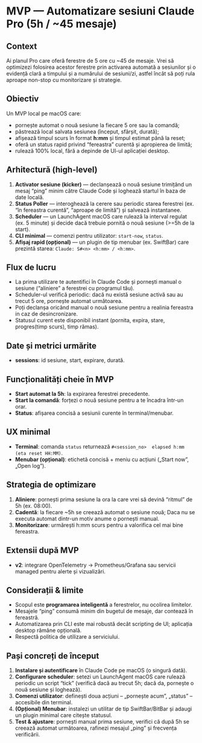 # MVP — Automatizare sesiuni Claude Pro (5h / ~45 mesaje)

## Context

Ai planul Pro care oferă ferestre de 5 ore cu ~45 de mesaje. Vrei să optimizezi folosirea acestor ferestre prin activarea automată a sesiunilor și o evidență clară a timpului și a numărului de sesiuni/zi, astfel încât să poți rula aproape non-stop cu monitorizare și strategie.

## Obiectiv

Un MVP local pe macOS care:

- pornește automat o nouă sesiune la fiecare 5 ore sau la comandă;
- păstrează local salvata sesiunea (început, sfârșit, durată);
- afișează timpul scurs în format **h:mm** și timpul estimat până la reset;
- oferă un status rapid privind “fereastra” curentă și apropierea de limită;
- rulează 100% local, fără a depinde de UI-ul aplicației desktop.

## Arhitectură (high-level)

1. **Activator sesiune (kicker)** — declanșează o nouă sesiune trimițând un mesaj “ping” minim către Claude Code și loghează startul în baza de date locală.
2. **Status Poller** — interoghează la cerere sau periodic starea ferestrei (ex. “în fereastra curentă”, “aproape de limită”) și salvează instantanee.
3. **Scheduler** — un LaunchAgent macOS care rulează la interval regulat (ex. 5 minute) și decide dacă trebuie pornită o nouă sesiune (>=5h de la start).
4. **CLI minimal** — comenzi pentru utilizator: `start-now`, `status`.
5. **Afișaj rapid (opțional)** — un plugin de tip menubar (ex. SwiftBar) care prezintă starea: `Claude: S#<n> <h:mm> / <h:mm>`.

## Flux de lucru

- La prima utilizare te autentifici în Claude Code și pornești manual o sesiune (“aliniere” a ferestrei cu programul tău).
- Scheduler-ul verifică periodic: dacă nu există sesiune activă sau au trecut 5 ore, pornește automat următoarea.
- Poți declanșa oricând manual o nouă sesiune pentru a realinia fereastra in caz de desincronizare.
- Statusul curent este disponibil instant (pornita, expira, stare, progres(timp scurs), timp rămas).

## Date și metrici urmărite

- **sessions**: id sesiune, start, expirare, durată.

## Funcționalități cheie în MVP

- **Start automat la 5h**: la expirarea ferestrei precedente.
- **Start la comandă**: forțezi o nouă sesiune pentru a te încadra într-un orar.
- **Status**: afișarea concisă a sesiunii curente în terminal/menubar.

## UX minimal

- **Terminal**: comanda `status` returnează `#<session_no>  elapsed h:mm  (eta reset HH:MM)`.
- **Menubar (opțional)**: etichetă concisă + meniu cu acțiuni („Start now”, „Open log”).

## Strategia de optimizare

1. **Aliniere**: pornești prima sesiune la ora la care vrei să devină “ritmul” de 5h (ex. 08:00).
2. **Cadentă**: la fiecare ~5h se creează automat o sesiune nouă; Daca nu se executa automat dintr-un motiv anume o pornești manual.
3. **Monitorizare**: urmărești h:mm scurs pentru a valorifica cel mai bine fereastra.

## Extensii după MVP

- **v2**: integrare OpenTelemetry → Prometheus/Grafana sau servicii managed pentru alerte și vizualizări.

## Considerații & limite

- Scopul este **programarea inteligentă** a ferestrelor, nu ocolirea limitelor.
- Mesajele “ping” consumă minim din bugetul de mesaje, dar contează în fereastră.
- Automatizarea prin CLI este mai robustă decât scripting de UI; aplicația desktop rămâne opțională.
- Respectă politica de utilizare a serviciului.

## Pași concreți de început

1. **Instalare și autentificare** în Claude Code pe macOS (o singură dată).
2. **Configurare scheduler**: setezi un LaunchAgent macOS care rulează periodic un script “tick” (verifică dacă au trecut 5h; dacă da, pornește o nouă sesiune și loghează).
3. **Comenzi utilizator**: definești doua acțiuni – „pornește acum”, „status” – accesibile din terminal.
4. **(Opțional) Menubar**: instalezi un utilitar de tip SwiftBar/BitBar și adaugi un plugin minimal care citește statusul.
5. **Test & ajustare**: pornești manual prima sesiune, verifici că după 5h se creează automat următoarea, rafinezi mesajul „ping” și frecvența verificării.
